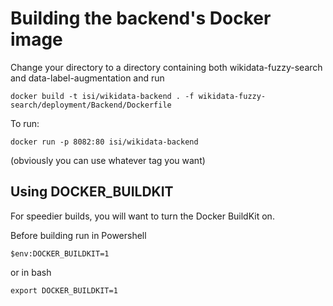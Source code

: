 # Building the backend's Docker image

Change your directory to a directory containing both wikidata-fuzzy-search and data-label-augmentation  and run

    docker build -t isi/wikidata-backend . -f wikidata-fuzzy-search/deployment/Backend/Dockerfile 

To run:

    docker run -p 8082:80 isi/wikidata-backend

(obviously you can use whatever tag you want)

## Using DOCKER_BUILDKIT
For speedier builds, you will want to turn the Docker BuildKit on.

Before building run in Powershell

    $env:DOCKER_BUILDKIT=1

or in bash

    export DOCKER_BUILDKIT=1